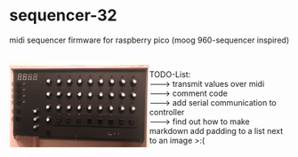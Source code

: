 # sequencer-32
midi sequencer firmware for raspberry pico (moog 960-sequencer inspired)

<br/>

<img src="https://github.com/DerBejijing/midi-sequencer/blob/main/images/sequencer_front_rack.png" width=50% align=left margin-right=50px>  

TODO-List:  
---> transmit values over midi  
---> comment code  
---> add serial communication to controller  
---> find out how to make markdown add padding to a list next to an image >:(
